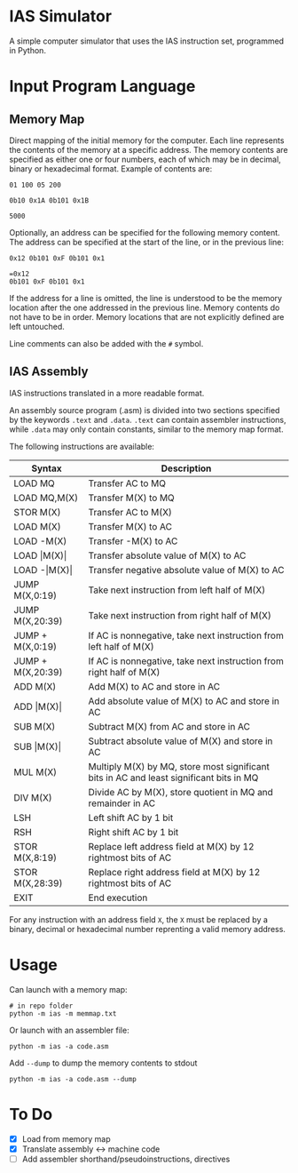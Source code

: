 # IAS Simulator

A simple computer simulator that uses the IAS instruction set, programmed in Python.

# Input Program Language

## Memory Map

Direct mapping of the initial memory for the computer. Each line represents the contents of the memory at a specific address. The memory contents are specified as either one or four numbers, each of which may be in decimal, binary or hexadecimal format. Example of contents are:

    01 100 05 200

    0b10 0x1A 0b101 0x1B

    5000

Optionally, an address can be specified for the following memory content. The address can be specified at the start of the line, or in the previous line:

    0x12 0b101 0xF 0b101 0x1
    
    =0x12
    0b101 0xF 0b101 0x1

If the address for a line is omitted, the line is understood to be the memory location after the one addressed in the previous line. Memory contents do not have to be in order. Memory locations that are not explicitly defined are left untouched.

Line comments can also be added with the `#` symbol.

## IAS Assembly

IAS instructions translated in a more readable format.

An assembly source program (.asm) is divided into two sections specified by the keywords `.text` and `.data`. `.text` can contain assembler instructions, while `.data` may only contain constants, similar to the memory map format.

The following instructions are available:

| Syntax            | Description
| ----------------- | -----------
| LOAD MQ           | Transfer AC to MQ
| LOAD MQ,M(X)      | Transfer M(X) to MQ
| STOR M(X)         | Transfer AC to M(X)
| LOAD M(X)         | Transfer M(X) to AC
| LOAD -M(X)        | Transfer -M(X) to AC
| LOAD \|M(X)\|     | Transfer absolute value of M(X) to AC
| LOAD -\|M(X)\|    | Transfer negative absolute value of M(X) to AC
| JUMP M(X,0:19)    | Take next instruction from left half of M(X)
| JUMP M(X,20:39)   | Take next instruction from right half of M(X)
| JUMP + M(X,0:19)  | If AC is nonnegative, take next instruction from left half of M(X)
| JUMP + M(X,20:39) | If AC is nonnegative, take next instruction from right half of M(X)
| ADD M(X)          | Add M(X) to AC and store in AC
| ADD \|M(X)\|      | Add absolute value of M(X) to AC and store in AC
| SUB M(X)          | Subtract M(X) from AC and store in AC
| SUB \|M(X)\|      | Subtract absolute value of M(X) and store in AC
| MUL M(X)          | Multiply M(X) by MQ, store most significant bits in AC and least significant bits in MQ
| DIV M(X)          | Divide AC by M(X), store quotient in MQ and remainder in AC
| LSH               | Left shift AC by 1 bit
| RSH               | Right shift AC by 1 bit
| STOR M(X,8:19)    | Replace left address field at M(X) by 12 rightmost bits of AC
| STOR M(X,28:39)   | Replace right address field at M(X) by 12 rightmost bits of AC
| EXIT              | End execution

For any instruction with an address field `X`, the `X` must be replaced by a binary, decimal or hexadecimal number reprenting a valid memory address.

# Usage

Can launch with a memory map:

    # in repo folder
    python -m ias -m memmap.txt

Or launch with an assembler file:

    python -m ias -a code.asm

Add `--dump` to dump the memory contents to stdout

    python -m ias -a code.asm --dump

# To Do

- [x] Load from memory map
- [x] Translate assembly <-> machine code
- [ ] Add assembler shorthand/pseudoinstructions, directives
